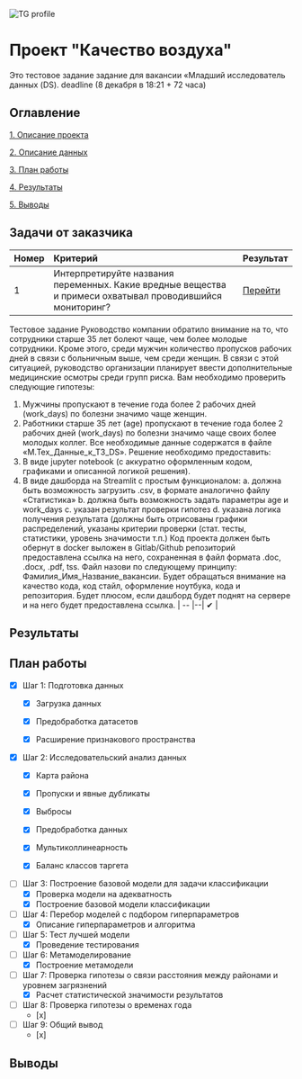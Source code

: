 ![TG profile](https://img.shields.io/badge/seikin__alexey-blue?logo=telegram&logoColor=yellow)

# Проект "Качество воздуха"
Это тестовое задание задание для вакансии «Младший исследователь данных (DS). deadline (8 декабря в 18:21 + 72 часа)

## Оглавление
[1. Описание проекта](#описание-проекта)

[2. Описание данных](#описание-данных)

[3. План работы](#план-работы)

[4. Результаты](#результаты)

[5. Выводы](#выводы)

## Задачи от заказчика

| Номер | Критерий  | Результат |
|:------------- |:---------------| :-------------|
| 1 |Интерпретируйте названия переменных. Какие вредные вещества и примеси охватывал проводившийся мониторинг?|[Перейти](#01-описание-состава-атмосферы-который-мониторился-станциями)|

Тестовое задание
Руководство компании обратило внимание на то, что сотрудники старше 35 лет болеют чаще, чем более молодые сотрудники. Кроме этого, среди мужчин количество пропусков рабочих дней в связи с больничным выше, чем среди женщин. В связи с этой ситуацией, руководство организации планирует ввести дополнительные медицинские осмотры среди групп риска.
Вам необходимо проверить следующие гипотезы:
1) Мужчины пропускают в течение года более 2 рабочих дней (work_days) по болезни значимо чаще женщин.
2) Работники старше 35 лет (age) пропускают в течение года более 2 рабочих дней (work_days) по болезни значимо чаще своих более молодых коллег.
Все необходимые данные содержатся в файле «М.Тех_Данные_к_ТЗ_DS».
Решение необходимо предоставить:
1) В виде jupyter notebook (с аккуратно оформленным кодом, графиками и описанной логикой решения).
2) В виде дашборда на Streamlit с простым функционалом:
a. должна быть возможность загрузить .csv, в формате аналогично файлу «Статистика»
b. должна быть возможность задать параметры age и work_days
c. указан результат проверки гипотез
d. указана логика получения результата (должны быть отрисованы графики распределений, указаны критерии проверки (стат. тесты, статистики, уровень значимости т.п.)
Код проекта должен быть обернут в docker выложен в Gitlab/Github репозиторий предоставлена ссылка на него, сохраненная в файл формата .doc, .docx, .pdf, tss. Файл назови по следующему принципу: Фамилия_Имя_Название_вакансии. Будет обращаться внимание на качество кода, код стайл, оформление ноутбука, кода и репозитория. Будет плюсом, если дашборд будет поднят на сервере и на него будет предоставлена ссылка.
| -- |--| ✔ |

## Результаты



## План работы
- [x]  Шаг 1: Подготовка данных
    - [x]  Загрузка данных
    - [x]  Предобработка датасетов
    - [x]  Расширение признакового пространства


- [X]  Шаг 2: Исследовательский анализ данных
    - [x]  Карта района
    - [x]  Пропуски и явные дубликаты
    - [x]  Выбросы
    - [x]  Предобработка данных
    - [x]  Мультиколлинеарность
    - [x]  Баланс классов таргета

  
- [ ]  Шаг 3: Построение базовой модели для задачи классификации
    - [x]  Проверка модели на адекватность
    - [x]  Построение базовой модели классификации

- [ ]  Шаг 4: Перебор моделей с подбором гиперпараметров
    - [x] Описание гиперпараметров и алгоритма
- [ ]  Шаг 5: Тест лучшей модели
    - [x]  Проведение тестирования
- [ ]  Шаг 6: Метамоделирование
    - [x]  Построение метамодели
- [ ]  Шаг 7: Проверка гипотезы о связи расстояния между районами и уровнем загрязнений
    - [x]  Расчет статистической значимости результатов
- [ ]  Шаг 8: Проверка гипотезы о временах года
    - [x]
- [ ]  Шаг 9: Общий вывод
    - [x]

## Выводы

